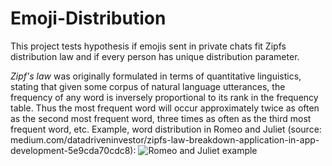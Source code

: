 # Emoji-Distribution
This project tests hypothesis if emojis sent in private chats fit Zipfs distribution law and if every person has unique distribution parameter.

*Zipf's law* was originally formulated in terms of quantitative linguistics, stating that given some corpus of natural language utterances, the frequency of any word is inversely proportional to its rank in the frequency table. Thus the most frequent word will occur approximately twice as often as the second most frequent word, three times as often as the third most frequent word, etc. 
Example, word distribution in Romeo and Juliet (source: medium.com/datadriveninvestor/zipfs-law-breakdown-application-in-app-development-5e9cda70cdc8):
![Romeo and Juliet example](https://github.com/Dunja-Kristina/Emoji-Distribution/blob/07c323719163a43955184ba9e5d903a0b09effed/zipfsLawGraph.png?raw=true)
